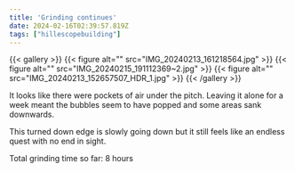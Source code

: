 ```yaml
---
title: 'Grinding continues'
date: 2024-02-16T02:39:57.819Z
tags: ["hillescopebuilding"]
---
```

{{< gallery >}}
{{< figure alt="" src="IMG_20240213_161218564.jpg" >}}
{{< figure alt="" src="IMG_20240215_191112369~2.jpg" >}}
{{< figure alt="" src="IMG_20240213_152657507_HDR_1.jpg" >}}
{{< /gallery >}}

It looks like there were pockets of air under the pitch. Leaving it alone for a week meant the bubbles seem to have popped and some areas sank downwards.

This turned down edge is slowly going down but it still feels like an endless quest with no end in sight.

Total grinding time so far: 8 hours

